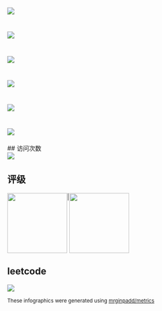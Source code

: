 <h1 align="left"> <a href="https://sunguoqi.com/"> <img src="https://readme-typing-svg.herokuapp.com/?lines=我的世界很大"&center=true&size=27"> </a> </h1>
<h1 align="left"> <a href="https://sunguoqi.com/"> <img src="https://readme-typing-svg.herokuapp.com/?lines=有无限的可能性"&center=true&size=27"> </a> </h1>
<h1 align="left"> <a href="https://sunguoqi.com/"> <img src="https://readme-typing-svg.herokuapp.com/?lines=所有的一切，从眼前这张桌子开始"&center=true&size=27"> </a> </h1>
<h1 align="left"> <a href="https://sunguoqi.com/"> <img src="https://readme-typing-svg.herokuapp.com/?lines=它是我的现在，也是我的未来"&center=true&size=27"> </a> </h1>
<h1 align="left"> <a href="https://sunguoqi.com/"> <img src="https://readme-typing-svg.herokuapp.com/?lines=尝试，是一刹那的决定，却注定了成功和失败"&center=true&size=27"> </a> </h1>
<h1 align="left"> <a href="https://sunguoqi.com/"> <img src="https://readme-typing-svg.herokuapp.com/?lines=我是徐世豪，我为自己代言。"&center=true&size=27"> </a> </h1>
## 访问次数
<div align="left">
<img src="https://profile-counter.glitch.me/mrginpadd/count.svg">
</div>

## 评级
<div style="display: flex;"> 
   <img height="137px"  src="https://github-readme-stats.vercel.app/api/top-langs/?username=mrginpadd&hide_title=true&hide_border=true&layout=compact&langs_count=6&text_color=000&icon_color=fff&bg_color=0,52fa5a,4dfcff,c64dff&theme=graywhite" /> 
   <text>|</text>
  <img height="137px" src="https://github-readme-stats.vercel.app/api?username=mrginpadd&hide_title=true&hide_border=true&show_icons=trueline_height=21&text_color=000&icon_color=000&bg_color=0,ea6161,ffc64d,fffc4d,52fa5a&theme=graywhite" /> 
</div>

## leetcode

<img src="https://stats.justsong.cn/api/leetcode/?username=mrginpadd&theme=dark"></img>


<sub>These infographics were generated using [mrginpadd/metrics](https://github.com/mrginpadd/metrics)</sub>
